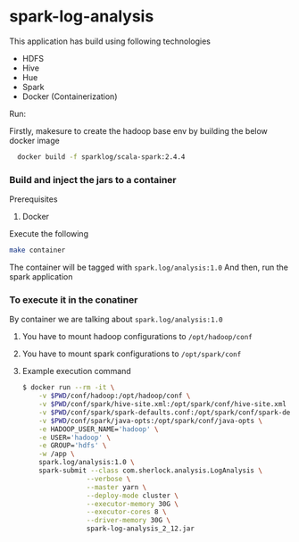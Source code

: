 # spark-log-analysis

This application has build using following technologies
  * HDFS
  * Hive
  * Hue
  * Spark
  * Docker (Containerization)

Run:

Firstly, makesure to create the hadoop base env by building the below docker image

```bash
  docker build -f sparklog/scala-spark:2.4.4
```

### Build and inject the jars to a container

Prerequisites

1. Docker

Execute the following

```bash
make container
```

The container will be tagged with `spark.log/analysis:1.0`
And then, run the spark application

### To execute it in the conatiner

By container we are talking about `spark.log/analysis:1.0`

1. You have to mount hadoop configurations to `/opt/hadoop/conf`

2. You have to mount spark configurations to `/opt/spark/conf`

3. Example execution command

    ```bash
    $ docker run --rm -it \
        -v $PWD/conf/hadoop:/opt/hadoop/conf \
        -v $PWD/conf/spark/hive-site.xml:/opt/spark/conf/hive-site.xml \
        -v $PWD/conf/spark/spark-defaults.conf:/opt/spark/conf/spark-defaults.conf \
        -v $PWD/conf/spark/java-opts:/opt/spark/conf/java-opts \
        -e HADOOP_USER_NAME='hadoop' \
        -e USER='hadoop' \
        -e GROUP='hdfs' \
        -w /app \
        spark.log/analysis:1.0 \
        spark-submit --class com.sherlock.analysis.LogAnalysis \
                    --verbose \
                    --master yarn \
                    --deploy-mode cluster \
                    --executor-memory 30G \
                    --executor-cores 8 \
                    --driver-memory 30G \
                    spark-log-analysis_2_12.jar
    ```
    